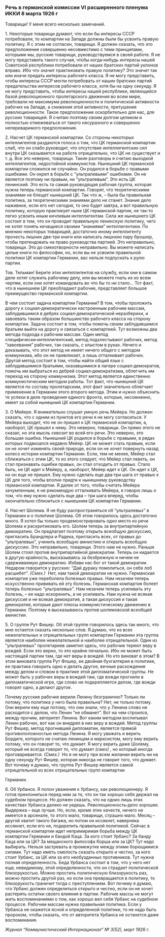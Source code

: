 ### Речь в германской комиссии VI расширенного пленума ИККИ 8 марта 1926 г

Товарищи! У меня всего несколько замечаний.

1. Некоторые товарищи думают, что если бы интересы СССР потребовали, то компартии на Западе должны были бы усвоить правую политику. Я с этим не согласен, товарищи. Я должен сказать, что это предположение совершенно несовместимо с теми принципами, которыми мы, русские товарищи, руководствуемся в своей работе. Я не могу представить такого случая, чтобы когда‑нибудь интересы нашей Советской республики потребовали от наших братских партий уклонов вправо. Ибо что значит практиковать правую политику? Это значит так или иначе предать интересы рабочего класса. Я не могу представить, чтобы интересы СССР могли потребовать от наших братских партий предательства интересов рабочего класса, хотя бы на одну секунду. Я не могу представить, чтобы интересы нашей республики, являющейся базой революционного пролетарского движения во всем мире, требовали не максимума революционности и политической активности рабочих на Западе, а снижения этой активности, притушения революционности. Такое предположение оскорбительно для нас, для русских товарищей. Я считаю поэтому своим долгом целиком и полностью отмежеваться от такого несуразного и совершенно непереваримого предположения.

2. Насчет ЦК германской компартии. Со стороны некоторых интеллигентов раздаются голоса о том, что ЦК германской компартии слаб, что он слабо руководит, что отсутствие интеллигентских сил внутри ЦК сказывается на работе отрицательно, что ЦК не существует и т. д. Все это неверно, товарищи. Такие разговоры я считаю выходкой интеллигентов, недостойной коммунистов. Нынешний ЦК германской компартии сложился не случайно. Он родился в борьбе с правыми ошибками. Он окреп в борьбе с “ультралевыми” ошибками. Он не является поэтому ни правым, ни “ультралевым”. Это есть ЦК ленинский. Это есть та самая руководящая рабочая группа, которая нужна теперь германской компартии. Говорят, что теоретическими знаниями не блещет нынешний ЦК. Так что ж, – была бы правильная политика, за теоретическими знаниями дело не станет. Знание дело наживное, если его нет сегодня, то оно будет завтра, а вот правильную политику, которую практикует ныне ЦК германской партии, не так‑то легко усвоить иным кичливым интеллигентам. Сила же нынешнего ЦК состоит в том, что он проводит правильную ленинскую политику, чего не хотят понять кичащиеся своими “знаниями” интеллигентики. По мнению некоторых товарищей, достаточно иному интеллигенту прочесть лишних две‑три книги или написать лишнюю пару брошюр, чтобы претендовать на право руководства партией. Это неправильно, товарищи. Это до смехотворности неправильно. Вы можете написать целые книги по философии, но, если вы не усвоили правильной политики ЦК компартии Германии, вас нельзя подпускать к рулю партии.

Тов. Тельман! Берите этих интеллигентов на службу, если они в самом деле хотят служить рабочему делу, или вы можете гнать их ко всем чертям, если они хотят командовать во что бы то ни стало… Тот факт, что в нынешнем ЦК преобладают рабочие, представляет большое преимущество германской компартии.

В чем состоит задача компартии Германии? В том, чтобы проложить дорогу к социал‑демократически настроенным рабочим массам, заблудившимся в дебрях социал‑демократической неразберихи, и завоевать таким образом большинство рабочего класса на сторону компартии. Задача состоит в том, чтобы помочь своим заблудившимся братьям выйти на дорогу и связаться с компартией. Тут возможны два метода подхода к рабочим массам. Один метод специфически‑интеллигентский, метод подхлестывают рабочих, метод “завоевания” рабочих, так сказать, с хлыстом в руках. Нечего и доказывать, что этот метод не имеет ничего общего с методом коммунизма, ибо он не привлекает, а лишь отталкивает рабочих. Другой метод состоит в том, чтобы найти общий язык с заблудившимися братьями, оказавшимися в лагере социал‑демократов, помочь им выбраться из дебрей социал‑демократизма, облегчить им переход на сторону коммунизма. Этот метод является единственно коммунистическим методом работы. Тот факт, что нынешний ЦК является по составу пролетарским, этот факт значительно облегчает применение в Германии этого второго метода. Этим и нужно объяснить те успехи в деле проведения единого фронта, которые, несомненно, имеет за собой нынешний ЦК компартии Германии.

3. О Мейере. Я внимательно слушал умную речь Мейера. Но должен сказать, что с одним из пунктов его речи я не могу согласиться. У Мейера выходит, что не он пришел к ЦК германской компартии, а, наоборот, ЦК пришел к нему. Это неверно, товарищи. Он прямо этого не сказал, но эта мысль сквозит во всей его речи. Это неверно, это большая ошибка. Нынешний ЦК родился в борьбе с правыми, в рядах которых подвизался недавно Мейер. ЦК не может стать правым, если он не хочет изменять своей природе, если он не хочет повернуть назад колесо истории компартии Германии. Если, тем не менее, Мейер стал сближаться с этим ЦК, то из этого следует, что Мейер стал леветь, он стал признавать ошибки правых, он стал отходить от правых. Стало быть, не ЦК идет к Мейеру, а, наоборот, Мейер идет к ЦК. Он идет к ЦК, но он еще не пришел. Ему нужно сделать еще два‑три шага от правых к ЦК для того, чтобы вполне придти к нынешнему руководству германской компартии. Я далек от того, чтобы считать Мейера зачумленным, я не рекомендую отталкивать Мейера, я говорю лишь о том, что ему нужно сделать еще два – три шага вперед, чтобы окончательно сблизиться с нынешним ЦК компартии Германии.

4. Насчет Шолема. Я не буду распространяться об “ультралевых” в Германии и о политике Шолема. Об этом говорилось здесь достаточно много. Я хотел бы только продемонстрировать одно место из речи Шолема и раскритиковать его. Шолем теперь за внутрипартийную демократию. Он предлагает поэтому открыть всеобщую дискуссию, пригласить Брандлера и Радека, пригласить всех, от правых до “ультралевых”, учинить всеобщую амнистию и открыть всеобщую дискуссию. Это неправильно, товарищи. Этого нам не нужно. Раньше Шолем стоял против внутрипартийной демократии. Теперь он кидается в другую крайность, высказываясь за безбрежную и ничем не сдерживаемую демократию. Избави нас бог от такой демократии. Недаром говорится у русских: “Дай дураку помолиться, он себе лоб расшибет”. _(Смех.)_  Нет, нам такой демократии не нужно. Германская компартия уже переболела болезнью правых. Нам незачем теперь искусственно прививать ей эту болезнь. Германская компартия болеет теперь болезнью “ультралевых”. Нам незачем теперь усиливать эту болезнь, – ее надо искоренить, а не усиливать. Нам нужна не всякая дискуссия и не всякая демократия, а такая дискуссия и такая демократия, которые дают плюсы коммунистическому движению в Германии. Поэтому я высказываюсь против шолемовской всеобщей амнистии.

5. О группе Рут Фишер. Об этой группе говорилось здесь так много, что мне остается сказать несколько слов. Я думаю, что из всех нежелательных и отрицательных групп компартии Германии эта группа является наиболее нежелательной и наиболее отрицательной. Один из “ультралевых” пролетариев заметил здесь, что рабочие теряют веру в вождей. Если это верно, то это крайне печально. Ибо не может быть настоящей партии там, где нет веры в вождей. Но кто виноват в этом? В этом виновата группа Рут Фпшер, ее двойная бухгалтерия в политике, ее практика говорить одно и делать другое, вечные расхождения между делом и словом в практике этой дипломатической группы. Не может быть у рабочих веры в вождей там, где вожди прогнили в дипломатической игре, где слово не подкрепляется делом, где вожди говорят одно, а делают другое.

Почему русские рабочие верили Ленину безгранично? Только ли потому, что политика у него была правильна? Нет, не только потому. Они верили ему еще потому, что они знали, что у Ленина слово не расходится с делом, что Ленин “не обманет”. Вот на чем строился, между прочим, авторитет Ленина. Вот каким методом воспитывал Ленин рабочих, вот как он внедрял в них веру в вождей. Метод группы Рут Фишер, метод прогнившей дипломатии, является прямой противоположностью метода Ленина. Я могу уважать и верить Бордиге, которого не считаю ленинцем и марксистом, могу ему верить потому, что он говорит то, что думает. Я могу верить даже Шолему, который не всегда говорит то, что думает _(смех)_ , но который иногда проговаривается. _(Смех.)_  Но я не могу при всем желании верить ни на одну секунду Рут Фишер, которая никогда не говорит того, что думает. Вот почему я думаю, что группа Рут Фишер является самой отрицательной из всех отрицательных групп компартии

Германии.

6. Об Урбансе. Я полон уважения к Урбансу, как революционеру. Я готов преклониться перед ним за то, что он так хорошо себя держал на судебном процессе. Но должен сказать, что на одних лишь этих качествах Урбанса далеко не уедешь. Революционность‑дело хорошее. Выдержка – еще лучше. Но, если, кроме этих качеств, ничего не имеется в арсенале, то этого мало, товарищи, страшно мало. Месяц – другой хватит такого багажа, но потом он иссякнет, наверняка иссякнет, если его не, подкрепить правильной политикой. Сейчас в германской компартии идет непримиримая борьба между ЦК компартии Германии и бандой Каца. За кого стоит Урбанс? За банду Каца или за ЦК? За мещанского философа Корша или за ЦК? Тут надо выбирать. Нельзя застревать в промежутке между этими борющимися силами. Тут надо иметь смелость сказать открыто и честно, за кого стоит Урбанс, за ЦК или за его необузданных противников. Тут нужна полная определенность. Беда Урбанса состоит в том, что у него нет еще, невидимому, этой определенности, что он страдает политической близорукостью. Можно простить политическую близорукость раз, можно простить другой раз, но если она превращается в политику, то близорукость граничит тогда с преступлением. Вот почему я думаю, что Урбанс должен определиться открыто и честно, если он не хочет растерять остатки своего влияния в партии. Рабочие массы не могут жить воспоминаниями о том, как хорошо вел себя Урбанс на судебном процессе. Рабочим массам нужна правильная политика. Если у Урбанса не окажется ясной и определенной политики, то не надо быть пророком, чтобы сказать, что от авторитета Урбанса не останется даже воспоминания.

_Журнал “Коммунистический Интернационал” № 3(52), март 1926 г._